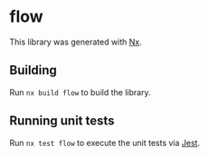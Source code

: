 # flow

This library was generated with [Nx](https://nx.dev).



## Building

Run `nx build flow` to build the library.





## Running unit tests

Run `nx test flow` to execute the unit tests via [Jest](https://jestjs.io).


